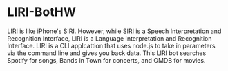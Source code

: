 # LIRI-BotHW
LIRI is like iPhone's SIRI. However, while SIRI is a Speech Interpretation and Recognition Interface, LIRI is a Language Interpretation and Recognition Interface. LIRI is a CLI applcattion that uses node.js to take in parameters via the command line and gives you back data. This LIRI bot searches Spotify for songs, Bands in Town for concerts, and OMDB for movies.
